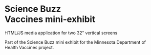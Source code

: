 # Science Buzz<br>Vaccines mini-exhibit

HTML/JS media application for two 32" vertical screens

Part of the Science Buzz mini exhibit for the Minnesota Department of Health 
Vaccines project.
